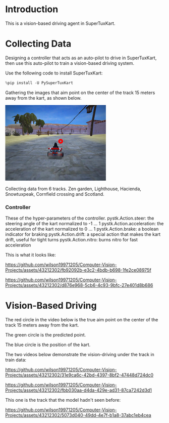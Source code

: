 # Introduction
This is a vision-based driving agent in SuperTuxKart.

# Collecting Data
Designing a controller that acts as an auto-pilot to drive in SuperTuxKart, then use this auto-pilot to train a vision-based driving system.

Use the following code to install SuperTuxKart:
```python
%pip install -U PySuperTuxKart
```

Gathering the images that aim point on the center of the track 15 meters away from the kart, as shown below.

![image](video/aim_point.png)

Collecting data from 6 tracks. 
Zen garden, Lighthouse, Hacienda, Snowtuxpeak, Cornfield crossing and Scotland.

### Controller
These of the hyper-parameters of the controller.
pystk.Action.steer: the steering angle of the kart normalized to -1 ... 1
pystk.Action.acceleration: the acceleration of the kart normalized to 0 ... 1
pystk.Action.brake: a boolean indicator for braking
pystk.Action.drift: a special action that makes the kart drift, useful for tight turns
pystk.Action.nitro: burns nitro for fast acceleration


This is what it looks like:

https://github.com/wilson19971205/Computer-Vision-Projects/assets/43212302/fb92092b-e3c2-4bdb-b698-1fe2ce08975f

https://github.com/wilson19971205/Computer-Vision-Projects/assets/43212302/d876e968-5cb6-4c93-9bfc-27e401d8b686

# Vision-Based Driving
The red circle in the video below is the true aim point on the center of the track 15 meters away from the kart.

The green circle is the predicted point.

The blue circle is the position of the kart.

The two videos below demonstrate the vision-driving under the track in train data:

https://github.com/wilson19971205/Computer-Vision-Projects/assets/43212302/31e9ca6c-42bd-4397-8bf2-47448d724dc0

https://github.com/wilson19971205/Computer-Vision-Projects/assets/43212302/fbb030aa-d4da-429e-ad31-87ca7242d3d1


This one is the track that the model hadn't seen before:

https://github.com/wilson19971205/Computer-Vision-Projects/assets/43212302/5073d040-49dd-4e7f-b1a8-37abc1eb4cea

